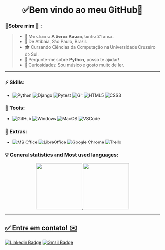 <h1 align="center"> 
	✅Bem vindo ao meu GitHub🚀
</h1>

### 👦Sobre mim :seedling: : 
> - 👋 Me chamo **Altieres Kauan**, tenho 21 anos.
> - 📌  De Atibaia, São Paulo, Brazil.
> - 🎓 Cursando Ciências da Computação na Universidade Cruzeiro do Sul. 
> - 💬 Pergunte-me sobre **Python**, posso te ajudar!
> - 🔭 Curiosidades: Sou músico e gosto muito de ler.
<hr>

### ⚡ Skills:
- ![Python](https://img.shields.io/badge/-Python-3776AB?&logo=Python&logoColor=FFFFFF) ![Django](https://img.shields.io/badge/-Django-green?&logo=django&logoColor=FFFFFF) ![Pytest](https://img.shields.io/badge/-Pytest-0A9EDC?&logo=Pytest&logoColor=FFFFFF) ![Git](https://img.shields.io/badge/-Git-F05032?&logo=git&logoColor=FFFFFF) ![HTML5](https://img.shields.io/badge/-HTML5-E34F26?&logo=HTML5&logoColor=FFFFFF) ![CSS3](https://img.shields.io/badge/-CSS3-blue?&logo=css3&logoColor=FFFFFF)

### 🧰 Tools:
- ![GitHub](https://img.shields.io/badge/-GitHub-181717?&logo=GitHub&logoColor=FFFFFF) ![Windows](https://img.shields.io/badge/-Windows-0078D6?&logo=Windows&logoColor=FFFFFF) ![MacOS](https://img.shields.io/badge/-MacOS-black?&logo=apple&logoColor=FFFFFF) ![VSCode](https://img.shields.io/badge/-VSCode-007ACC?&logo=Visual%20Studio%20Code&logoColor=FFFFFF)

### 🧩 Extras:
- ![MS Office](https://img.shields.io/badge/-MS%20Office-orange?&logo=microsoftoffice&logoColor=FFFFFF) ![LibreOffice](https://img.shields.io/badge/-LibreOffice-18A303?&logo=LibreOffice&logoColor=FFFFFF) ![Google Chrome](https://img.shields.io/badge/-Google%20Chrome-4285F4?&logo=GoogleChrome&logoColor=FFFFFF) ![Trello](https://img.shields.io/badge/-Trello-0052CC?&logo=Trello&logoColor=FFFFFF)
 
### :bulb: General statistics and Most used languages:
<div align="center">
  <a href="https://github.com/Kauan-Santos">
  <img height="149em" src="https://github-readme-stats.vercel.app/api?username=Kauan-Santos&show_icons=true&theme=dracula&include_all_commits=true&count_private=true"/>
  <img height="149em" src="https://github-readme-stats.vercel.app/api/top-langs/?username=Kauan-Santos&layout=compact&langs_count=7&theme=dracula"/>
</div>

<hr>

## ✅ Entre em contato! ✉️

[![Linkedin Badge](https://img.shields.io/badge/-LinkedIn-blue?style=flat-square&logo=Linkedin&logoColor=white&link=https://linkedin.com/in/altiereskauan)](https://www.linkedin.com/in/altiereskauan)
 [![Gmail Badge](https://img.shields.io/badge/-kasantos.business@gmail.com-c14438?style=flat-square&logo=Gmail&logoColor=white&link=mailto:kasantos.business@gmail.com)](mailto:kasantos.business@gmail.com)
